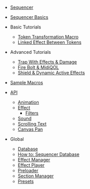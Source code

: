 <!-- _sidebar.md -->

- [Sequencer](/)

- [Sequencer Basics](basics.md)

- Basic Tutorials
  - [Token Transformation Macro](tutorials/basic-transformation.md)
  - [Linked Effect Between Tokens](tutorials/basic-linked.md)
- Advanced Tutorials

  - [Trap With Effects & Damage](tutorials/advanced-trap.md)
  - [Fire Bolt & MidiQOL](tutorials/advanced-fire-bolt.md)
  - [Shield & Dynamic Active Effects](tutorials/advanced-shield.md)

- [Sample Macros](sample-macros.md)

- [API](api/home.md)

  - [Animation](api/animation.md)
  - [Effect](api/effect.md)
    - [Filters](api/filter.md)
  - [Sound](api/sound.md)
  - [Scrolling Text](api/scrolling-text.md)
  - [Canvas Pan](api/canvas-pan.md)

- Global
  - [Database](database.md)
  - [How to: Sequencer Database](database-basics.md)
  - [Effect Manager](effect-manager.md)
  - [Effect Player](player.md)
  - [Preloader](preloader.md)
  - [Section Manager](section-manager.md)
  - [Presets](presets.md)
